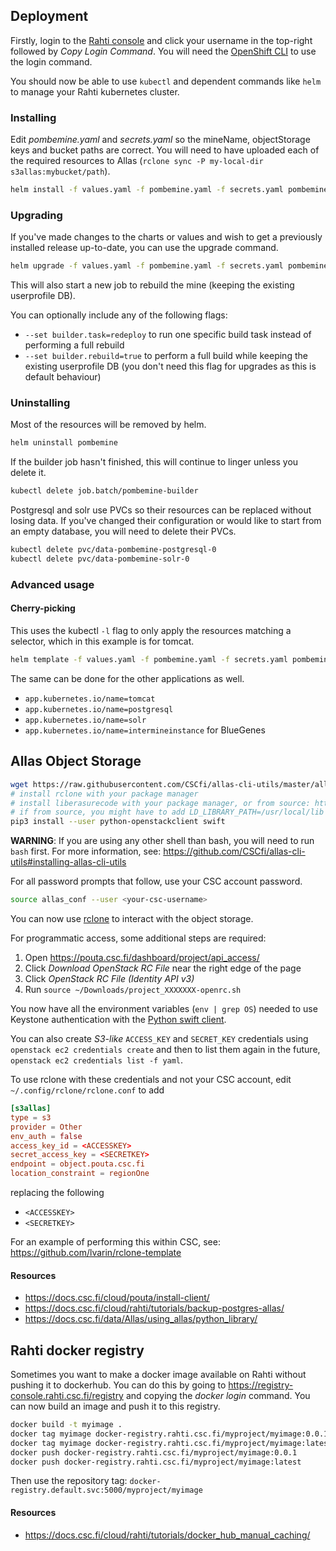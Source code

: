 ## Deployment

Firstly, login to the [Rahti console](https://rahti.csc.fi:8443) and click your username in the top-right followed by *Copy Login Command*. You will need the [OpenShift CLI](https://github.com/openshift/origin/releases) to use the login command.

You should now be able to use `kubectl` and dependent commands like `helm` to manage your Rahti kubernetes cluster.

### Installing

Edit *pombemine.yaml* and *secrets.yaml* so the mineName, objectStorage keys and bucket paths are correct. You will need to have uploaded each of the required resources to Allas (`rclone sync -P my-local-dir s3allas:mybucket/path`).

```bash
helm install -f values.yaml -f pombemine.yaml -f secrets.yaml pombemine ../helm-operator/helm-charts/intermineinstance
```

### Upgrading

If you've made changes to the charts or values and wish to get a previously installed release up-to-date, you can use the upgrade command.

```bash
helm upgrade -f values.yaml -f pombemine.yaml -f secrets.yaml pombemine ../helm-operator/helm-charts/intermineinstance
```

This will also start a new job to rebuild the mine (keeping the existing userprofile DB).

You can optionally include any of the following flags:

- `--set builder.task=redeploy` to run one specific build task instead of performing a full rebuild
- `--set builder.rebuild=true` to perform a full build while keeping the existing userprofile DB (you don't need this flag for upgrades as this is default behaviour)

### Uninstalling

Most of the resources will be removed by helm.

```bash
helm uninstall pombemine
```

If the builder job hasn't finished, this will continue to linger unless you delete it.

```bash
kubectl delete job.batch/pombemine-builder
```

Postgresql and solr use PVCs so their resources can be replaced without losing data. If you've changed their configuration or would like to start from an empty database, you will need to delete their PVCs.

```bash
kubectl delete pvc/data-pombemine-postgresql-0
kubectl delete pvc/data-pombemine-solr-0
```

### Advanced usage

#### Cherry-picking

This uses the kubectl `-l` flag to only apply the resources matching a selector, which in this example is for tomcat.

```bash
helm template -f values.yaml -f pombemine.yaml -f secrets.yaml pombemine ../helm-operator/helm-charts/intermineinstance | kubectl apply -f - -l app.kubernetes.io/name=tomcat
```

The same can be done for the other applications as well.

- `app.kubernetes.io/name=tomcat`
- `app.kubernetes.io/name=postgresql`
- `app.kubernetes.io/name=solr`
- `app.kubernetes.io/name=intermineinstance` for BlueGenes

## Allas Object Storage

```bash
wget https://raw.githubusercontent.com/CSCfi/allas-cli-utils/master/allas_conf
# install rclone with your package manager
# install liberasurecode with your package manager, or from source: https://github.com/openstack/liberasurecode
# if from source, you might have to add LD_LIBRARY_PATH=/usr/local/lib to the below command.
pip3 install --user python-openstackclient swift
```

**WARNING**: If you are using any other shell than bash, you will need to run `bash` first. For more information, see: https://github.com/CSCfi/allas-cli-utils#installing-allas-cli-utils

For all password prompts that follow, use your CSC account password.

```bash
source allas_conf --user <your-csc-username>
```

You can now use [rclone](https://docs.csc.fi/data/Allas/using_allas/rclone/) to interact with the object storage.

For programmatic access, some additional steps are required:

1. Open https://pouta.csc.fi/dashboard/project/api_access/
1. Click *Download OpenStack RC File* near the right edge of the page
1. Click *OpenStack RC File (Identity API v3)*
1. Run `source ~/Downloads/project_XXXXXXX-openrc.sh`

You now have all the environment variables (`env | grep OS`) needed to use Keystone authentication with the [Python swift client](https://docs.openstack.org/python-swiftclient/newton/client-api.html).

You can also create *S3-like* `ACCESS_KEY` and `SECRET_KEY` credentials using `openstack ec2 credentials create` and then to list them again in the future, `openstack ec2 credentials list -f yaml`.

To use rclone with these credentials and not your CSC account, edit `~/.config/rclone/rclone.conf` to add

```rc
[s3allas]
type = s3
provider = Other
env_auth = false
access_key_id = <ACCESSKEY>
secret_access_key = <SECRETKEY>
endpoint = object.pouta.csc.fi
location_constraint = regionOne
```

replacing the following

- `<ACCESSKEY>`
- `<SECRETKEY>`

For an example of performing this within CSC, see: https://github.com/lvarin/rclone-template

#### Resources
- https://docs.csc.fi/cloud/pouta/install-client/
- https://docs.csc.fi/cloud/rahti/tutorials/backup-postgres-allas/
- https://docs.csc.fi/data/Allas/using_allas/python_library/

## Rahti docker registry

Sometimes you want to make a docker image available on Rahti without pushing it to dockerhub. You can do this by going to https://registry-console.rahti.csc.fi/registry and copying the *docker login* command. You can now build an image and push it to this registry.

```bash
docker build -t myimage .
docker tag myimage docker-registry.rahti.csc.fi/myproject/myimage:0.0.1
docker tag myimage docker-registry.rahti.csc.fi/myproject/myimage:latest
docker push docker-registry.rahti.csc.fi/myproject/myimage:0.0.1
docker push docker-registry.rahti.csc.fi/myproject/myimage:latest
```

Then use the repository tag: `docker-registry.default.svc:5000/myproject/myimage`


#### Resources
- https://docs.csc.fi/cloud/rahti/tutorials/docker_hub_manual_caching/
